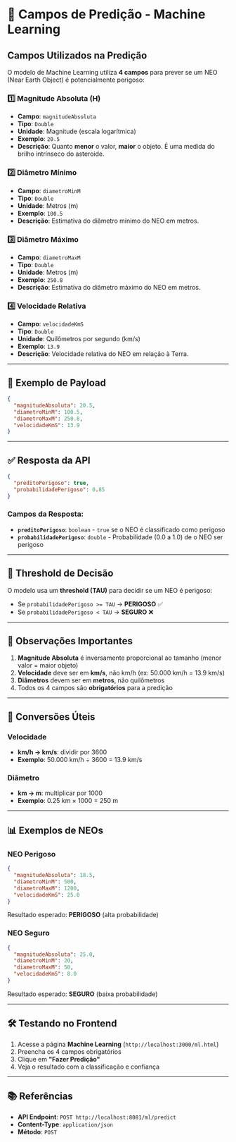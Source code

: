 # 🔮 Campos de Predição - Machine Learning

## Campos Utilizados na Predição

O modelo de Machine Learning utiliza **4 campos** para prever se um NEO (Near Earth Object) é potencialmente perigoso:

### 1️⃣ **Magnitude Absoluta (H)**

- **Campo**: `magnitudeAbsoluta`
- **Tipo**: `Double`
- **Unidade**: Magnitude (escala logarítmica)
- **Exemplo**: `20.5`
- **Descrição**: Quanto **menor** o valor, **maior** o objeto. É uma medida do brilho intrínseco do asteroide.

### 2️⃣ **Diâmetro Mínimo**

- **Campo**: `diametroMinM`
- **Tipo**: `Double`
- **Unidade**: Metros (m)
- **Exemplo**: `100.5`
- **Descrição**: Estimativa do diâmetro mínimo do NEO em metros.

### 3️⃣ **Diâmetro Máximo**

- **Campo**: `diametroMaxM`
- **Tipo**: `Double`
- **Unidade**: Metros (m)
- **Exemplo**: `250.8`
- **Descrição**: Estimativa do diâmetro máximo do NEO em metros.

### 4️⃣ **Velocidade Relativa**

- **Campo**: `velocidadeKmS`
- **Tipo**: `Double`
- **Unidade**: Quilômetros por segundo (km/s)
- **Exemplo**: `13.9`
- **Descrição**: Velocidade relativa do NEO em relação à Terra.

---

## 📝 Exemplo de Payload

```json
{
  "magnitudeAbsoluta": 20.5,
  "diametroMinM": 100.5,
  "diametroMaxM": 250.8,
  "velocidadeKmS": 13.9
}
```

---

## ✅ Resposta da API

```json
{
  "preditoPerigoso": true,
  "probabilidadePerigoso": 0.85
}
```

### Campos da Resposta:

- **`preditoPerigoso`**: `boolean` - `true` se o NEO é classificado como perigoso
- **`probabilidadePerigoso`**: `double` - Probabilidade (0.0 a 1.0) de o NEO ser perigoso

---

## 🎯 Threshold de Decisão

O modelo usa um **threshold (TAU)** para decidir se um NEO é perigoso:

- Se `probabilidadePerigoso >= TAU` → **PERIGOSO** ✅
- Se `probabilidadePerigoso < TAU` → **SEGURO** ❌

---

## 🚨 Observações Importantes

1. **Magnitude Absoluta** é inversamente proporcional ao tamanho (menor valor = maior objeto)
2. **Velocidade** deve ser em **km/s**, não km/h (ex: 50.000 km/h = 13.9 km/s)
3. **Diâmetros** devem ser em **metros**, não quilômetros
4. Todos os 4 campos são **obrigatórios** para a predição

---

## 🔄 Conversões Úteis

### Velocidade

- **km/h → km/s**: dividir por 3600
- **Exemplo**: 50.000 km/h ÷ 3600 = 13.9 km/s

### Diâmetro

- **km → m**: multiplicar por 1000
- **Exemplo**: 0.25 km × 1000 = 250 m

---

## 📊 Exemplos de NEOs

### NEO Perigoso

```json
{
  "magnitudeAbsoluta": 18.5,
  "diametroMinM": 500,
  "diametroMaxM": 1200,
  "velocidadeKmS": 25.0
}
```

Resultado esperado: **PERIGOSO** (alta probabilidade)

### NEO Seguro

```json
{
  "magnitudeAbsoluta": 25.0,
  "diametroMinM": 20,
  "diametroMaxM": 50,
  "velocidadeKmS": 8.0
}
```

Resultado esperado: **SEGURO** (baixa probabilidade)

---

## 🛠️ Testando no Frontend

1. Acesse a página **Machine Learning** (`http://localhost:3000/ml.html`)
2. Preencha os 4 campos obrigatórios
3. Clique em **"Fazer Predição"**
4. Veja o resultado com a classificação e confiança

---

## 📚 Referências

- **API Endpoint**: `POST http://localhost:8081/ml/predict`
- **Content-Type**: `application/json`
- **Método**: `POST`
